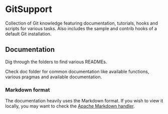 # GitSupport

Collection of Git knowledge featuring documentation, tutorials, hooks and scripts for various tasks.
Also includes the sample and contrib hooks of a default Git installation.

## Documentation
Dig through the folders to find various READMEs.

Check doc folder for common documentation like available functions, various pragmas and available documentation.

### Markdown format
The documentation heavily uses the Markdown format.
If you wish to view it locally, you may want to check the [Apache Markdown handler](https://github.com/lavoiesl/markdown-handler).
